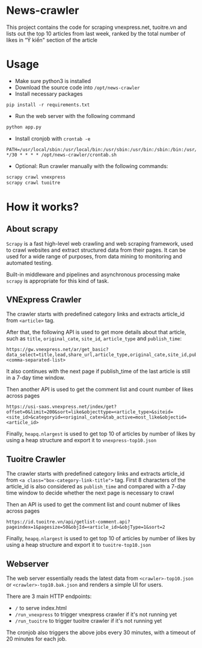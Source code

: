 # News-crawler

This project contains the code for scraping vnexpress.net, tuoitre.vn and lists out the top 10 articles from last week, ranked by the total number of likes in “Ý kiến" section of the article

# Usage
- Make sure python3 is installed
- Download the source code into `/opt/news-crawler`
- Install necessary packages
```
pip install -r requirements.txt
```
- Run the web server with the following command
```bash
python app.py
```

- Install cronjob with `crontab -e`
```
PATH=/usr/local/sbin:/usr/local/bin:/usr/sbin:/usr/bin:/sbin:/bin:/usr/games:/usr/local/games:/snap/bin
*/30 * * * * /opt/news-crawler/crontab.sh
```
- Optional: Run crawler manually with the following commands:
```bash
scrapy crawl vnexpress
scrapy crawl tuoitre
```
# How it works?

## About scrapy
`Scrapy` is a fast high-level web crawling and web scraping framework, used to crawl websites and extract structured data from their pages. It can be used for a wide range of purposes, from data mining to monitoring and automated testing.

Built-in middleware and pipelines and asynchronous processing make `scrapy` is appropriate for this kind of task.

## VNExpress Crawler
The crawler starts with predefined category links and extracts article_id from `<article>` tag.

After that, the following API is used to get more details about that article, such as `title`, `original_cate`, `site_id`, `article_type` and `publish_time`:
```
https://gw.vnexpress.net/ar/get_basic?data_select=title,lead,share_url,article_type,original_cate,site_id,publish_time&article_id=<comma-separated-list>
```

It also continues with the next page if publish_time of the last article is still in a 7-day time window.

Then another API is used to get the comment list and count number of likes across pages
```
https://usi-saas.vnexpress.net/index/get?offset=0&limit=200&sort=like&objecttype=<article_type>&siteid=<site_id>&categoryid=<original_cate>&tab_active=most_like&objectid=<article_id>
```

Finally, `heapq.nlargest` is used to get top 10 of articles by number of likes by using a heap structure and export it to `vnexpress-top10.json`
## Tuoitre Crawler
The crawler starts with predefined category links and extracts article_id from `<a class="box-category-link-title">` tag. First 8 characters of the article_id is also considered as `publish_time` and compared with a 7-day time window to decide whether the next page is necessary to crawl

Then an API is used to get the comment list and count nubmer of likes across pages
```
https://id.tuoitre.vn/api/getlist-comment.api?pageindex=1&pagesize=50&objId=<article_id>&objType=1&sort=2
```

Finally, `heapq.nlargest` is used to get top 10 of articles by number of likes by using a heap structure and export it to `tuoitre-top10.json`
## Webserver
The web server essentially reads the latest data from `<crawler>-top10.json` or `<crawler>-top10.bak.json` and renders a simple UI for users.

There are 3 main HTTP endpoints:
- `/` to serve index.html
- `/run_vnexpress` to trigger vnexpress crawler if it's not running yet
- `/run_tuoitre` to trigger tuoitre crawler if it's not running yet

The cronjob also triggers the above jobs every 30 minutes, with a timeout of 20 minutes for each job.